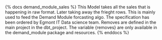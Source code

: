 {% docs demand_module_sales %}
 This Model takes all the sales that is happening in raw format. Later taking away the frieght rows.
 This is mainly used to feed the Demand Module forcasting algo.
 The specification has been ordered by Egmont IT Data science team.
 Removes are defined in the main project in the dbt_project. The variable {removes} are only available in the demand_module package and resources. 
{% enddocs %}